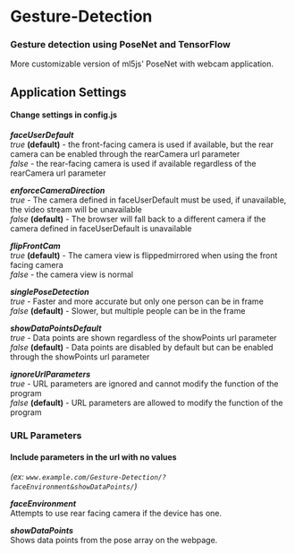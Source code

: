 # Gesture-Detection
### Gesture detection using PoseNet and TensorFlow
More customizable version of ml5js' PoseNet with webcam application.
## Application Settings
#### Change settings in config.js
___faceUserDefault___  
*true* **(default)** - the front-facing camera is used if available, but the rear camera can be enabled through the rearCamera url parameter  
*false* - the rear-facing camera is used if available regardless of the rearCamera url parameter  

___enforceCameraDirection___  
*true* - The camera defined in faceUserDefault must be used, if unavailable, the video stream will be unavailable  
*false* **(default)** - The browser will fall back to a different camera if the camera defined in faceUserDefault is unavailable  

___flipFrontCam___  
*true* **(default)** - The camera view is flippedmirrored when using the front facing camera  
*false* - the camera view is normal  

___singlePoseDetection___  
*true* - Faster and more accurate but only one person can be in frame  
*false* **(default)** - Slower, but multiple people can be in the frame  

___showDataPointsDefault___  
*true* - Data points are shown regardless of the showPoints url parameter  
*false* **(default)** - Data points are disabled by default but can be enabled through the showPoints url parameter  

___ignoreUrlParameters___  
*true* - URL parameters are ignored and cannot modify the function of the program  
*false* **(default)** - URL parameters are allowed to modify the function of the program  
### URL Parameters
#### Include parameters in the url with no values
_(ex: `www.example.com/Gesture-Detection/?faceEnvironment&showDataPoints/`)_  

___faceEnvironment___  
Attempts to use rear facing camera if the device has one.  

___showDataPoints___  
Shows data points from the pose array on the webpage.  
